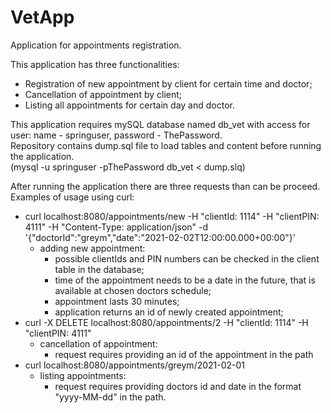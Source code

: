 # VetApp  
Application for appointments registration.

This application has three functionalities:  
* Registration of new appointment by client for certain time and doctor;
* Cancellation of appointment by client;
* Listing all appointments for certain day and doctor.

This application requires mySQL database named db_vet with access for user: name - springuser, password - ThePassword.  
Repository contains dump.sql file to load tables and content before running the application.  
(mysql -u springuser -pThePassword db_vet < dump.slq)  
  
After running the application there are three requests than can be proceed.  
Examples of usage using curl:  
* curl localhost:8080/appointments/new -H "clientId: 1114" -H "clientPIN: 4111" -H "Content-Type: application/json" -d '{"doctorId":"greym","date":"2021-02-02T12:00:00.000+00:00"}'
  * adding new appointment:
    * possible clientIds and PIN numbers can be checked in the client table in the database;
    * time of the appointment needs to be a date in the future, that is available at chosen doctors schedule;
    * appointment lasts 30 minutes;
    * application returns an id of newly created appointment;
* curl -X DELETE localhost:8080/appointments/2 -H "clientId: 1114" -H "clientPIN: 4111"
  * cancellation of appointment:
    * request requires providing an id of the appointment in the path
* curl localhost:8080/appointments/greym/2021-02-01
  * listing appointments:
    * request requires providing doctors id and date in the format "yyyy-MM-dd" in the path.
